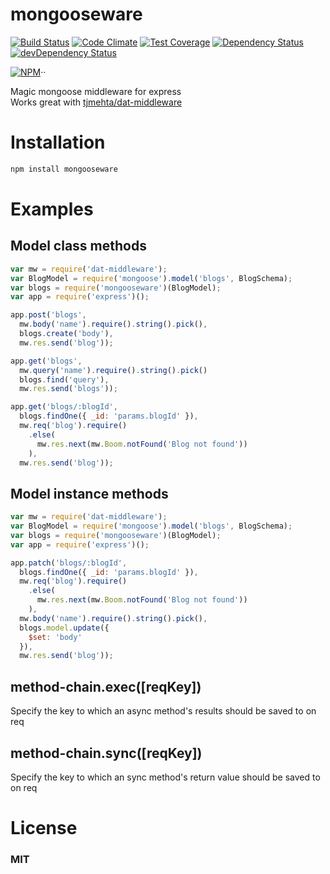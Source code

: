 mongooseware
============
[![Build Status](https://travis-ci.org/tjmehta/mongooseware.png?branch=master)](https://travis-ci.org/tjmehta/mongooseware)
[![Code Climate](https://codeclimate.com/github/tjmehta/mongooseware/badges/gpa.svg)](https://codeclimate.com/github/tjmehta/mongooseware)
[![Test Coverage](https://codeclimate.com/github/tjmehta/mongooseware/badges/coverage.svg)](https://codeclimate.com/github/tjmehta/mongooseware)
[![Dependency Status](https://david-dm.org/tjmehta/mongooseware.svg)](https://david-dm.org/tjmehta/mongooseware)
[![devDependency Status](https://david-dm.org/tjmehta/mongooseware/dev-status.svg)](https://david-dm.org/tjmehta/mongooseware#info=devDependencies)

[![NPM](https://nodei.co/npm/mongooseware.png?compact=true)](https://nodei.co/npm/mongooseware/)··

Magic mongoose middleware for express  
Works great with [tjmehta/dat-middleware](https://github.com/tjmehta/dat-middleware)

# Installation
```bash
npm install mongooseware
```

# Examples

## Model class methods
```js
var mw = require('dat-middleware');
var BlogModel = require('mongoose').model('blogs', BlogSchema);
var blogs = require('mongooseware')(BlogModel);
var app = require('express')();

app.post('blogs',
  mw.body('name').require().string().pick(),
  blogs.create('body'),
  mw.res.send('blog'));

app.get('blogs',
  mw.query('name').require().string().pick()
  blogs.find('query'),
  mw.res.send('blogs'));

app.get('blogs/:blogId',
  blogs.findOne({ _id: 'params.blogId' }),
  mw.req('blog').require()
    .else(
      mw.res.next(mw.Boom.notFound('Blog not found'))
    ),
  mw.res.send('blog'));
```

## Model instance methods
```js
var mw = require('dat-middleware');
var BlogModel = require('mongoose').model('blogs', BlogSchema);
var blogs = require('mongooseware')(BlogModel);
var app = require('express')();

app.patch('blogs/:blogId',
  blogs.findOne({ _id: 'params.blogId' }),
  mw.req('blog').require()
    .else(
      mw.res.next(mw.Boom.notFound('Blog not found'))
    ),
  mw.body('name').require().string().pick(),
  blogs.model.update({
    $set: 'body'
  }),
  mw.res.send('blog'));
```

## method-chain.exec([reqKey])
Specify the key to which an async method's results should be saved to on req

## method-chain.sync([reqKey])
Specify the key to which an sync method's return value should be saved to on req

# License
### MIT
